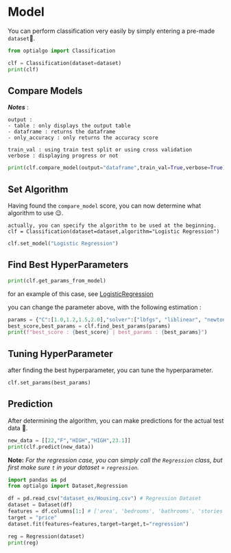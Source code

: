 # **Model**
You can perform classification very easily by simply entering a pre-made `dataset`🫨. 

```python exec="true" source="above" result="python" session="dataset"
from optialgo import Classification

clf = Classification(dataset=dataset)
print(clf)

```
## Compare Models
***Notes*** :
```
output : 
- table : only displays the output table
- dataframe : returns the dataframe 
- only_accuracy : only returns the accuracy score

train_val : using train test split or using cross validation 
verbose : displaying progress or not
```

```python exec="true" source="above" result="python" session="dataset"
print(clf.compare_model(output="dataframe",train_val=True,verbose=True))
```

## Set Algorithm
Having found the `compare_model` score, you can now determine what algorithm to use 😉.
```
actually, you can specify the algorithm to be used at the beginning.
clf = Classification(dataset=dataset,algorithm="Logistic Regression")
```
```python exec="true" source="above" session="dataset"
clf.set_model("Logistic Regression")
```

## Find Best HyperParameters
```python exec="true" source="above" result="python" session="dataset"
print(clf.get_params_from_model)
```
for an example of this case, see [LogisticRegression](https://scikit-learn.org/stable/modules/generated/sklearn.linear_model.LogisticRegression.html)


you can change the parameter above, with the following estimation :

```python exec="true" source="above" result="python" session="dataset"
params = {"C":[1.0,1.2,1.5,2.0],"solver":["lbfgs", "liblinear", "newton-cg", "newton-cholesky", "sag", "saga"]}
best_score,best_params = clf.find_best_params(params)
print(f"best_score : {best_score} | best_params : {best_params}")
```

## Tuning HyperParameter
after finding the best hyperparameter, you can tune the hyperparameter.
```python exec="true" source="above" session="dataset"
clf.set_params(best_params)
```

## Prediction
After determining the algorithm, you can make predictions for the actual test data 🤫.
```python exec="true" source="above" session="dataset" result="python"
new_data = [[22,"F","HIGH","HIGH",23.1]]
print(clf.predict(new_data))
```

**Note:**
*For the regression case, you can simply call the `Regression` class, but first make sure `t` in your dataset = `regression`.*

```python exec="true" source="above" session="regression" result="python"
import pandas as pd
from optialgo import Dataset,Regression

df = pd.read_csv("dataset_ex/Housing.csv") # Regression Dataset
dataset = Dataset(df)
features = df.columns[1:] # ['area', 'bedrooms', 'bathrooms', 'stories', 'mainroad', 'guestroom', 'basement', 'hotwaterheating', 'airconditioning', 'parking', 'prefarea', 'furnishingstatus']
target = "price"
dataset.fit(features=features,target=target,t="regression")

reg = Regression(dataset)
print(reg)
```

